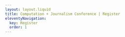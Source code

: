 ```yaml
---
layout: layout.liquid
title: Computation + Journalism Conference | Register
eleventyNavigation:
  key: Register
  order: 1
---
```

<div id="eventbrite-widget-container-308708293817"></div>

<script src="https://www.eventbrite.com/static/widgets/eb_widgets.js"></script>

<script type="text/javascript">
    var exampleCallback = function() {
        console.log('Order complete!');
    };

    window.EBWidgets.createWidget({
        // Required
        widgetType: 'checkout',
        eventId: '308708293817',
        iframeContainerId: 'eventbrite-widget-container-308708293817',

        // Optional
        iframeContainerHeight: 425,  // Widget height in pixels. Defaults to a minimum of 425px if not provided
        onOrderComplete: exampleCallback  // Method called when an order has successfully completed
    });
</script>